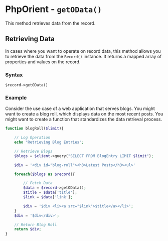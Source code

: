 
# PhpOrient - `getOData()`

This method retrieves data from the record.

## Retrieving Data

In cases where you want to operate on record data, this method allows you to retrieve the data from the `Record()` instance.  It returns a mapped array of properties and values on the record.

### Syntax

```
$record->getOData()
```


### Example

Consider the use case of a web application that serves blogs.  You might want to create a blog roll, which displays data on the most recent posts.  You might want to create a function that standardizes the data retrieval process.

```php
function blogRoll($limit){

	// Log Operation
	echo "Retrieving Blog Entries";

	// Retrieve Blogs
	$blogs = $client->query("SELECT FROM BlogEntry LIMIT $limit");

	$div = '<div id="blog-roll"><h3>Latest Posts</h3><ul>'

	foreach($blogs as $record){

		// Fetch Data
		$data = $record->getOData();
		$title = $data['title'];
		$link = $data['link'];

		$div = '$div <li><a src="$link">$title</a></li>';
	}
	$div = '$div</div>';

	// Return Blog Roll
	return $div;
}
```
